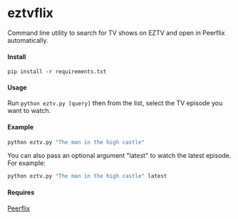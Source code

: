 # eztvflix

Command line utility to search for TV shows on EZTV and open in Peerflix automatically.

#### Install 

```
pip install -r requirements.txt
```

#### Usage

Run ```python eztv.py [query]``` then from the list, select the TV episode you want to watch. 

#### Example 

```bash
python eztv.py "The man in the high castle"
```

You can also pass an optional argument "latest" to watch the latest episode. For example:

```bash
python eztv.py "The man in the high castle" latest
```


#### Requires

[Peerflix](https://github.com/mafintosh/peerflix)
